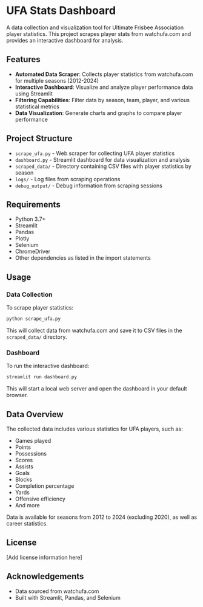 # UFA Stats Dashboard

A data collection and visualization tool for Ultimate Frisbee Association player statistics. This project scrapes player stats from watchufa.com and provides an interactive dashboard for analysis.

## Features

- **Automated Data Scraper**: Collects player statistics from watchufa.com for multiple seasons (2012-2024)
- **Interactive Dashboard**: Visualize and analyze player performance data using Streamlit
- **Filtering Capabilities**: Filter data by season, team, player, and various statistical metrics
- **Data Visualization**: Generate charts and graphs to compare player performance

## Project Structure

- `scrape_ufa.py` - Web scraper for collecting UFA player statistics
- `dashboard.py` - Streamlit dashboard for data visualization and analysis
- `scraped_data/` - Directory containing CSV files with player statistics by season
- `logs/` - Log files from scraping operations
- `debug_output/` - Debug information from scraping sessions

## Requirements

- Python 3.7+
- Streamlit
- Pandas
- Plotly
- Selenium
- ChromeDriver
- Other dependencies as listed in the import statements

## Usage

### Data Collection

To scrape player statistics:

```bash
python scrape_ufa.py
```

This will collect data from watchufa.com and save it to CSV files in the `scraped_data/` directory.

### Dashboard

To run the interactive dashboard:

```bash
streamlit run dashboard.py
```

This will start a local web server and open the dashboard in your default browser.

## Data Overview

The collected data includes various statistics for UFA players, such as:
- Games played
- Points
- Possessions
- Scores
- Assists
- Goals
- Blocks
- Completion percentage
- Yards
- Offensive efficiency
- And more

Data is available for seasons from 2012 to 2024 (excluding 2020), as well as career statistics.

## License

[Add license information here]

## Acknowledgements

- Data sourced from watchufa.com
- Built with Streamlit, Pandas, and Selenium 